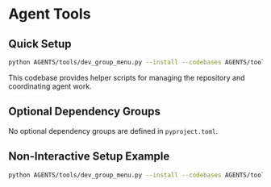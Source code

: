 # Agent Tools

## Quick Setup

```bash
python AGENTS/tools/dev_group_menu.py --install --codebases AGENTS/tools
```

This codebase provides helper scripts for managing the repository and coordinating agent work.

## Optional Dependency Groups

No optional dependency groups are defined in `pyproject.toml`.

## Non-Interactive Setup Example

```bash
python AGENTS/tools/dev_group_menu.py --install --codebases AGENTS/tools
```
